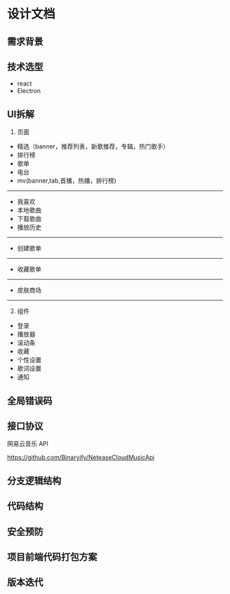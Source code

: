 # 设计文档

## 需求背景

## 技术选型

- react
- Electron


## UI拆解

1. 页面

- 精选（banner，推荐列表，新歌推荐，专辑，热门歌手）
- 排行榜
- 歌单
- 电台
- mv(banner,tab,首播，热播，排行榜)

-----

- 我喜欢
- 本地歌曲
- 下载歌曲
- 播放历史

-----

- 创建歌单

-----

- 收藏歌单

-----

- 皮肤商场

-----

2. 组件

- 登录
- 播放器
- 滚动条
- 收藏
- 个性设置
- 歌词设置
- 通知

## 全局错误码


## 接口协议

网易云音乐 API 

https://github.com/Binaryify/NeteaseCloudMusicApi


## 分支逻辑结构


## 代码结构



## 安全预防


## 项目前端代码打包方案


## 版本迭代
